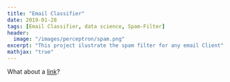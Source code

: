 ```yaml
---
title: "Email Classifier"
date: 2019-01-28
tags: [Email Classifier, data science, Spam-Filter]
header:
  image: "/images/perceptron/spam.png"
excerpt: "This project ilustrate the spam filter for any email Client"
mathjax: "true"
---
```




What about a [link](https://github.com/bhrt-sharma/Email-Classifier-Flask-App-)?



